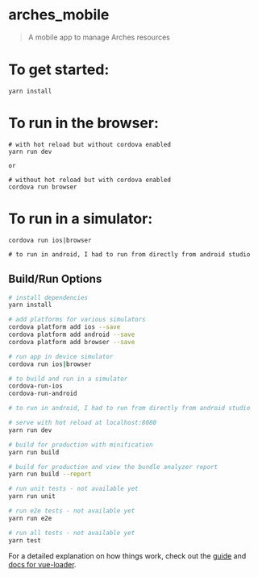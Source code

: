 # arches_mobile

> A mobile app to manage Arches resources

# To get started:

```
yarn install

```

# To run in the browser:
```
# with hot reload but without cordova enabled
yarn run dev

or

# without hot reload but with cordova enabled
cordova run browser

```

# To run in a simulator:
```
cordova run ios|browser

# to run in android, I had to run from directly from android studio

```


## Build/Run Options

``` bash
# install dependencies
yarn install

# add platforms for various simulators
cordova platform add ios --save
cordova platform add android --save
cordova platform add browser --save

# run app in device simulator
cordova run ios|browser

# to build and run in a simulator
cordova-run-ios
cordova-run-android

# to run in android, I had to run from directly from android studio

# serve with hot reload at localhost:8080
yarn run dev

# build for production with minification
yarn run build

# build for production and view the bundle analyzer report
yarn run build --report

# run unit tests - not available yet
yarn run unit

# run e2e tests - not available yet
yarn run e2e

# run all tests - not available yet
yarn test
```

For a detailed explanation on how things work, check out the [guide](http://vuejs-templates.github.io/webpack/) and [docs for vue-loader](http://vuejs.github.io/vue-loader).
